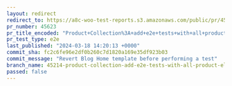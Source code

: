 ```yaml
---
layout: redirect
redirect_to: https://a8c-woo-test-reports.s3.amazonaws.com/public/pr/45623/e2e/index.html
pr_number: 45623
pr_title_encoded: "Product+Collection%3A+add+e2e+tests+with+all+product+elements+included"
pr_test_type: e2e
last_published: "2024-03-18 14:20:13 +0000"
commit_sha: fc2c6fe96e2df0b260c7d1820a169e35df923b03
commit_message: "Revert Blog Home template before performing a test"
branch_name: 45214-product-collection-add-e2e-tests-with-all-product-elements-included
passed: false
---
```

